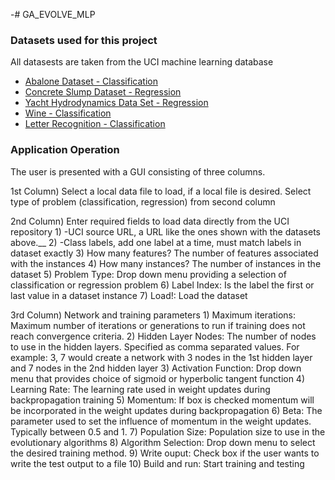 -# GA_EVOLVE_MLP

### Datasets used for this project
All datasests are taken from the UCI machine learning database
+ [Abalone Dataset - Classification](https://archive.ics.uci.edu/ml/machine-learning-databases/abalone/abalone.data)
+ [Concrete Slump Dataset - Regression](https://archive.ics.uci.edu/ml/machine-learning-databases/concrete/slump/slump_test.data)
+ [Yacht Hydrodynamics Data Set - Regression](https://archive.ics.uci.edu/ml/machine-learning-databases/00243/yacht_hydrodynamics.data)
+ [Wine - Classification](https://archive.ics.uci.edu/ml/machine-learning-databases/wine/wine.data)
+ [Letter Recognition - Classification](https://archive.ics.uci.edu/ml/machine-learning-databases/letter-recognition/letter-recognition.data)

### Application Operation
The user is presented with a GUI consisting of three columns. 

1st Column) Select a local data file to load, if a local file is desired.
            Select type of problem (classification, regression) from second column
            
2nd Column) Enter required fields to load data directly from the UCI repository
             1) -UCI source URL, a URL like the ones shown with the datasets above.__
             2) -Class labels, add one label at a time, must match labels in dataset exactly
             3) How many features? The number of features associated with the instances
             4) How many instances? The number of instances in the dataset
             5) Problem Type: Drop down menu providing a selection of classification or regression problem
             6) Label Index: Is the label the first or last value in a dataset instance
             7) Load!: Load the dataset
            
3rd Column) Network and training parameters 
             1) Maximum iterations: Maximum number of iterations or generations to run if training does not reach 
               convergence criteria.
             2) Hidden Layer Nodes: The number of nodes to use in the hidden layers. Specified as comma separated values.
                    For example: 3, 7 would create a network with 3 nodes in the 1st hidden layer and 7 nodes in the 2nd 
                    hidden layer
             3) Activation Function: Drop down menu that provides choice of sigmoid or hyperbolic tangent function
             4) Learning Rate: The learning rate used in weight updates during backpropagation training
             5) Momentum: If box is checked momentum will be incorporated in the weight updates during backpropagation
             6) Beta: The parameter used to set the influence of momentum in the weight updates. 
                     Typically between 0.5 and 1. 
             7) Population Size: Population size to use in the evolutionary algorithms
             8) Algorithm Selection: Drop down menu to select the desired training method. 
             9) Write ouput: Check box if the user wants to write the test output to a file
             10) Build and run: Start training and testing


 


